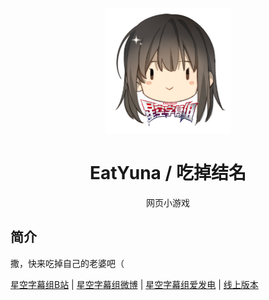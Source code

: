 <p align="center">
  <a href="https://xksub.github.io/EatYuna/"><img src="https://github.com/XKsub/EatYuna/blob/main/static/image/ClickBefore.png?raw=true" width="200" height="200" alt="EatYuna"></a>
</p>
<div align="center">

# EatYuna / 吃掉结名

网页小游戏

</div>


## 简介

撒，快来吃掉自己的老婆吧（

[星空字幕组B站](https://space.bilibili.com/237288712)
|
[星空字幕组微博](https://weibo.com/XKsub)
|
[星空字幕组爱发电](https://afdian.net/@XKsub)
|
[线上版本](https://xksub.github.io/EatYuna/)
